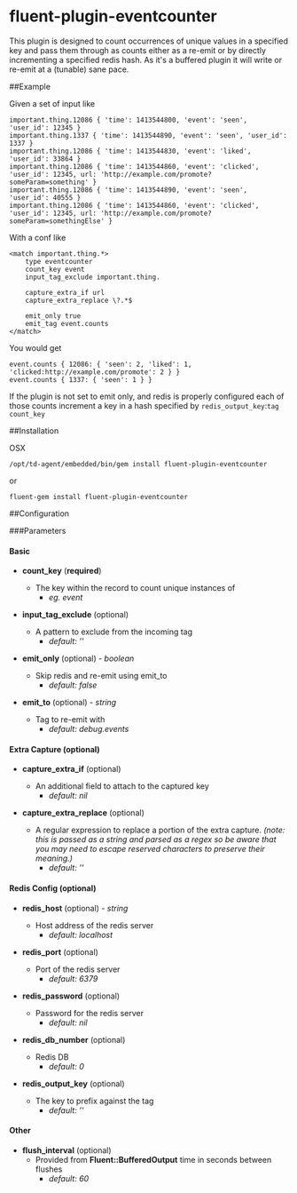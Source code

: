 fluent-plugin-eventcounter
==========================

This plugin is designed to count occurrences of unique values in a specified key and pass them through as counts either as a re-emit or by directly incrementing a specified redis hash. As it's a buffered plugin it will write or re-emit at a (tunable) sane pace.

##Example

Given a set of input like

```
important.thing.12086 { 'time': 1413544800, 'event': 'seen', 'user_id': 12345 }
important.thing.1337 { 'time': 1413544890, 'event': 'seen', 'user_id': 1337 }
important.thing.12086 { 'time': 1413544830, 'event': 'liked', 'user_id': 33864 }
important.thing.12086 { 'time': 1413544860, 'event': 'clicked', 'user_id': 12345, url: 'http://example.com/promote?someParam=something' }
important.thing.12086 { 'time': 1413544890, 'event': 'seen', 'user_id': 40555 }
important.thing.12086 { 'time': 1413544860, 'event': 'clicked', 'user_id': 12345, url: 'http://example.com/promote?someParam=somethingElse' }
```

With a conf like

```
<match important.thing.*>
    type eventcounter
    count_key event
    input_tag_exclude important.thing.

    capture_extra_if url
    capture_extra_replace \?.*$

    emit_only true
    emit_tag event.counts
</match>
```

You would get

```
event.counts { 12086: { 'seen': 2, 'liked': 1, 'clicked:http://example.com/promote': 2 } }
event.counts { 1337: { 'seen': 1 } }
```

If the plugin is not set to emit only, and redis is properly configured each of those counts increment a key in a hash specified by `redis_output_key`:`tag` `count_key`

##Installation

OSX

    /opt/td-agent/embedded/bin/gem install fluent-plugin-eventcounter

or

    fluent-gem install fluent-plugin-eventcounter


##Configuration

###Parameters

#### Basic

- **count_key** (**required**)
    - The key within the record to count unique instances of 
        - *eg. event*

- **input_tag_exclude** (optional)
    - A pattern to exclude from the incoming tag 
        - *default: ''*

- **emit_only** (optional) - *boolean*
    - Skip redis and re-emit using emit_to 
        - *default: false*
    
- **emit_to** (optional) - *string*
    - Tag to re-emit with 
        - *default: debug.events*

#### Extra Capture (optional)

- **capture_extra_if** (optional)
    - An additional field to attach to the captured key 
        - *default: nil*
    
- **capture_extra_replace** (optional)
    - A regular expression to replace a portion of the extra capture. *(note: this is passed as a string and parsed as a regex so be aware that you may need to escape reserved characters to preserve their meaning.)*
        - *default: ''*

#### Redis Config (optional)
    
- **redis_host** (optional) - *string*
    - Host address of the redis server 
        - *default: localhost*
    
- **redis_port** (optional)
    - Port of the redis server 
        - *default: 6379*
    
- **redis_password** (optional)
    - Password for the redis server 
        - *default: nil*
    
- **redis_db_number** (optional)
    - Redis DB 
        - *default: 0*

- **redis_output_key** (optional)
    - The key to prefix against the tag 
        - *default: ''*

#### Other

- **flush_interval** (optional)
    - Provided from **Fluent::BufferedOutput** time in seconds between flushes 
        - *default: 60*


  
